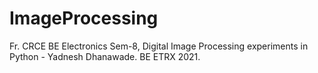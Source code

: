 # ImageProcessing

Fr. CRCE BE Electronics Sem-8, Digital Image Processing experiments in Python - Yadnesh Dhanawade. BE ETRX 2021.
